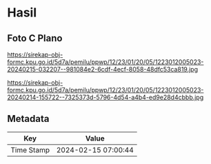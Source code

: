 # Hasil

## Foto C Plano

https://sirekap-obj-formc.kpu.go.id/5d7a/pemilu/ppwp/12/23/01/20/05/1223012005023-20240215-032207--981084e2-6cdf-4ecf-8058-48dfc53ca819.jpg

https://sirekap-obj-formc.kpu.go.id/5d7a/pemilu/ppwp/12/23/01/20/05/1223012005023-20240214-155722--7325373d-5796-4d54-a4b4-ed9e28d4cbbb.jpg


## Metadata

| Key        | Value               |
| ---------- | ------------------- |
| Time Stamp | 2024-02-15 07:00:44 |



